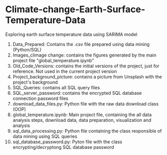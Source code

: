 # Climate-change-Earth-Surface-Temperature-Data
Exploring earth surface temperature data using SARIMA model


1. Data_Prepared: Contains the .csv file prepared using data mining (Python/SQL)
2. Images_climage change: contains the figures generated by the main project file "global_temperature.ipynb"
3. Old_Code_Versions: contains the initial versions of the project, just for reference. Not used in the current project version
4. Project_background_picture: contains a picture from Unsplash with the project's background
5. SQL_Queries: contains all SQL query files
6. SQL_server_password: contains the encrypted SQL database connection password files
7. download_data_files.py: Python file with the raw data download class (OOP)
8. global_temperature.ipynb: Main project file, containing the all data analysis steps, download data, data preparation, visualization and analysis
9. sql_data_processing.py: Python file containing the class responsible of data mining using SQL queries
10. sql_database_password.py: Pyton file with the class encrypting/decryptong SQL database password


